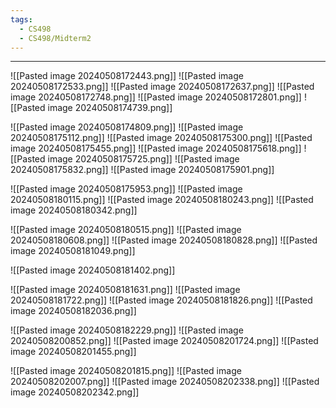 ```yaml
---
tags:
  - CS498
  - CS498/Midterm2
---
```

---
![[Pasted image 20240508172443.png]]
![[Pasted image 20240508172533.png]]
![[Pasted image 20240508172637.png]]
![[Pasted image 20240508172748.png]]
![[Pasted image 20240508172801.png]]
![[Pasted image 20240508174739.png]]

![[Pasted image 20240508174809.png]]
![[Pasted image 20240508175112.png]]
![[Pasted image 20240508175300.png]]
![[Pasted image 20240508175455.png]]
![[Pasted image 20240508175618.png]]
![[Pasted image 20240508175725.png]]
![[Pasted image 20240508175832.png]]
![[Pasted image 20240508175901.png]]

![[Pasted image 20240508175953.png]]
![[Pasted image 20240508180115.png]]
![[Pasted image 20240508180243.png]]
![[Pasted image 20240508180342.png]]

![[Pasted image 20240508180515.png]]
![[Pasted image 20240508180608.png]]
![[Pasted image 20240508180828.png]]
![[Pasted image 20240508181049.png]]

![[Pasted image 20240508181402.png]]

![[Pasted image 20240508181631.png]]
![[Pasted image 20240508181722.png]]
![[Pasted image 20240508181826.png]]
![[Pasted image 20240508182036.png]]

![[Pasted image 20240508182229.png]]
![[Pasted image 20240508200852.png]]
![[Pasted image 20240508201724.png]]
![[Pasted image 20240508201455.png]]

![[Pasted image 20240508201815.png]]
![[Pasted image 20240508202007.png]]
![[Pasted image 20240508202338.png]]
![[Pasted image 20240508202342.png]]
